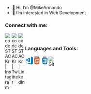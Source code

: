 - 👋 Hi, I’m @MikeArmando
- 👀 I’m interested in Web Development

### Connect with me:
[<img align="left" alt="codeSTACKr | Instagram" width="22px" src="https://image.flaticon.com/icons/png/512/174/174855.png"/>][instagram]
[<img align="left" alt="codeSTACKr | Twitter" width="22px" src="https://www.iconpacks.net/icons/2/free-twitter-logo-icon-2429-thumb.png" />][twitter]
[<img align="left" alt="codeSTACKr | LinkedIn" width="22px" src="https://image.flaticon.com/icons/png/512/174/174857.png" />][linkedin]

<br/>

### Languages and Tools:

<img align="left" alt="Visual Studio Code" width="26px" src="https://raw.githubusercontent.com/github/explore/80688e429a7d4ef2fca1e82350fe8e3517d3494d/topics/visual-studio-code/visual-studio-code.png" />
<img align="left" alt="HTML5" width="26px" src="https://raw.githubusercontent.com/github/explore/80688e429a7d4ef2fca1e82350fe8e3517d3494d/topics/html/html.png" />
<img align="left" alt="CSS3" width="26px" src="https://raw.githubusercontent.com/github/explore/80688e429a7d4ef2fca1e82350fe8e3517d3494d/topics/css/css.png" />
<img align="left" alt="Git" width="26px" src="https://git-scm.com/images/logos/downloads/Git-Icon-1788C.png" />


[twitter]: https://twitter.com/_MikeArmando_
[instagram]: https://www.instagram.com/_mikearmando_/
[linkedin]: https://www.linkedin.com/in/mike-armando-webdev/
